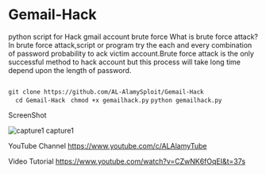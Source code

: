 # Gemail-Hack

python script for Hack gmail account brute force
What is brute force attack?
In brute force attack,script or program try the each and every combination of password probability
to ack victim account.Brute force attack is the only successful method to hack account
but this process will take long time depend upon the length of password.

<code>
git clone https://github.com/AL-AlamySploit/Gemail-Hack
  </code>
<code>cd Gemail-Hack </code>
<code>chmod +x gemailhack.py</code>
<code>python gemailhack.py </code>

ScreenShot

<img src="https://user-images.githubusercontent.com/33704360/38995760-7b25ec4c-439e-11e8-9430-c33bd9b1f5b4.PNG" alt="capture1" style="max-width:100%;">
capture1

YouTube Channel
https://www.youtube.com/c/ALAlamyTube

Video Tutorial
https://www.youtube.com/watch?v=CZwNK6fOqEI&t=37s
